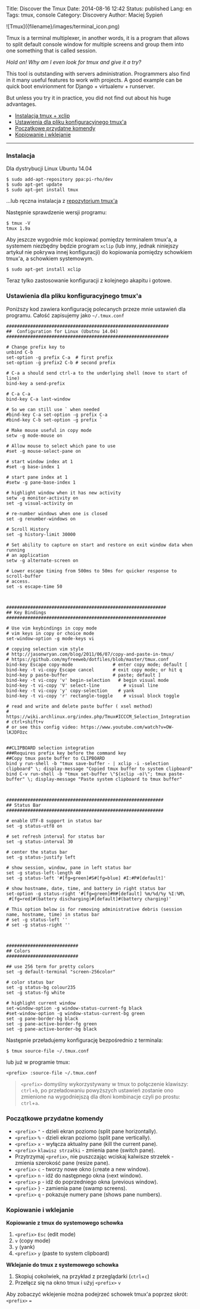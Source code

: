 Title:    Discover the Tmux
Date:     2014-08-16 12:42
Status:   published
Lang:     en
Tags:     tmux, console
Category: Discovery
Author:   Maciej Sypień


<div class="intro-article-image-sm" markdown="1">
  ![Tmux]({filename}/images/terminal_icon.png)
</div>

Tmux is a terminal multiplexer, in another words, it is a program that allows to
split default console window for multiple screens and group them into one
something that is called session.

*Hold on! Why am I even look for tmux and give it a try?*

This tool is outstanding with servers administration. Programmers also find in
it many useful features to work with projects. A good example can be quick boot
envirionment for Django + virtualenv + runserver.

But unless you try it in practice, you did not find out about his huge
advantages.

<!--more-->

<p style="clear:both"></p>

*   [Instalacja tmux + xclip][1]
*   [Ustawienia dla pliku konfiguracyjnego tmux'a][2]
*   [Początkowe przydatne komendy][3]
*   [Kopiowanie i wklejanie][4]

* * *

### <a name="instalacja" class="jumptarget"></a> Instalacja

Dla dystrybucji Linux Ubuntu 14.04

    $ sudo add-apt-repository ppa:pi-rho/dev
    $ sudo apt-get update
    $ sudo apt-get install tmux


...lub ręczna instalacja z [repozytorium tmux'a][5]

Następnie sprawdzenie wersji programu:

    $ tmux -V
    tmux 1.9a


Aby jeszcze wygodnie móc kopiować pomiędzy terminalem tmux'a, a systemem niezbędny będzie program `xclip` (lub inny, jednak niniejszy artykuł nie pokrywa innej konfiguracji) do kopiowania pomiędzy schowkiem tmux'a, a schowkiem systemowym.

    $ sudo apt-get install xclip


Teraz tylko zastosowanie konfiguracji z kolejnego akapitu i gotowe.

### <a name="konfiguracja" class="jumptarget"></a> Ustawienia dla pliku konfiguracyjnego tmux'a

Poniższy kod zawiera konfigurację polecanych przeze mnie ustawień dla programu. Całość zapisujemy jako `~/.tmux.conf`

    #############################################################
    ##  Configuration for Linux (Ubutnu 14.04)
    #############################################################

    # Change prefix key to
    unbind C-b
    set-option -g prefix C-a  # first prefix
    set-option -g prefix2 C-b # second prefix

    # C-a a should send ctrl-a to the underlying shell (move to start of line)
    bind-key a send-prefix

    # C-a C-a
    bind-key C-a last-window

    # So we can still use ` when needed
    #bind-key C-a set-option -g prefix C-a
    #bind-key C-b set-option -g prefix `

    # Make mouse useful in copy mode
    setw -g mode-mouse on

    # Allow mouse to select which pane to use
    #set -g mouse-select-pane on

    # start window index at 1
    #set -g base-index 1

    # start pane index at 1
    #setw -g pane-base-index 1

    # highlight window when it has new activity
    setw -g monitor-activity on
    set -g visual-activity on

    # re-number windows when one is closed
    set -g renumber-windows on

    # Scroll History
    set -g history-limit 30000

    # Set ability to capture on start and restore on exit window data when running
    # an application
    setw -g alternate-screen on

    # Lower escape timing from 500ms to 50ms for quicker response to scroll-buffer
    # access.
    set -s escape-time 50



    ############################################################
    ## Key Bindings
    ############################################################

    # Use vim keybindings in copy mode
    # vim keys in copy or choice mode
    set-window-option -g mode-keys vi

    # copying selection vim style
    # http://jasonwryan.com/blog/2011/06/07/copy-and-paste-in-tmux/
    # https://github.com/myfreeweb/dotfiles/blob/master/tmux.conf
    bind-key Escape copy-mode               # enter copy mode; default [
    bind-key -t vi-copy Escape cancel       # exit copy mode; or hit q
    bind-key p paste-buffer                 # paste; default ]
    bind-key -t vi-copy 'v' begin-selection   # begin visual mode
    bind-key -t vi-copy 'V' select-line         # visual line
    bind-key -t vi-copy 'y' copy-selection    # yank
    bind-key -t vi-copy 'r' rectangle-toggle    # visual block toggle

    # read and write and delete paste buffer ( xsel method)
    # https://wiki.archlinux.org/index.php/Tmux#ICCCM_Selection_Integration
    # ctrl+shift+v
    # or see this config video: https://www.youtube.com/watch?v=OW-lKJDFOzc


    ##CLIPBOARD selection integration
    ###Requires prefix key before the command key
    ##Copy tmux paste buffer to CLIPBOARD
    bind y run-shell -b "tmux save-buffer - | xclip -i -selection clipboard" \; display-message "Copied tmux buffer to system clipboard"
    bind C-v run-shell -b "tmux set-buffer \"$(xclip -o)\"; tmux paste-buffer" \; display-message "Paste system clipboard to tmux buffer"



    ###########################################################
    ## Status Bar
    ###########################################################

    # enable UTF-8 support in status bar
    set -g status-utf8 on

    # set refresh interval for status bar
    set -g status-interval 30

    # center the status bar
    set -g status-justify left

    # show session, window, pane in left status bar
    set -g status-left-length 40
    set -g status-left '#[fg=green]#S#[fg=blue] #I:#P#[default]'

    # show hostname, date, time, and battery in right status bar
    set-option -g status-right '#[fg=green]#H#[default] %m/%d/%y %I:%M\
     #[fg=red]#(battery discharging)#[default]#(battery charging)'

    # This option below is for removing administrative debris (session name, hostname, time) in status bar
    # set -g status-left ''
    # set -g status-right ''



    ###########################
    ## Colors
    ###########################

    ## use 256 term for pretty colors
    set -g default-terminal "screen-256color"

    # color status bar
    set -g status-bg colour235
    set -g status-fg white

    # highlight current window
    set-window-option -g window-status-current-fg black
    #set-window-option -g window-status-current-bg green
    set -g pane-border-bg black
    set -g pane-active-border-fg green
    set -g pane-active-border-bg black


Następnie przeładujemy konfigurację bezpośrednio z terminala:

    $ tmux source-file ~/.tmux.conf


lub już w programie tmux:

    <prefix> :source-file ~/.tmux.conf


> `<prefix>` domyślny wykorzystywany w tmux to połączenie klawiszy: `ctrl`+`b`, po przeładowaniu powyższych ustawień zostanie ono zmienione na wygodniejszą dla dłoni kombinacje czyli po prostu: `ctrl`+`a`.

### <a name="przydatne-komendy" class="jumptarget"></a> Początkowe przydatne komendy

*   `<prefix>` `"` - dzieli ekran poziomo (split pane horizontally).
*   `<prefix>` `%` - dzieli ekran poziomo (split pane vertically).
*   `<prefix>` `x` - wyłącza aktualny pane (kill the current pane).
*   `<prefix>` `klawisz strzałki` - zmienia pane (switch pane).
*   Przytrzymaj `<prefix>`, nie puszczając wciskaj kalwisze strzełek - zmienia szerokość pane (resize pane).
*   `<prefix>` `c` - tworzy nowe okno (`c`reate a new window).
*   `<prefix>` `n` - idź do następnego okna (`n`ext window).
*   `<prefix>` `p` - idź do poprzedniego okna (`p`revious window).
*   `<prefix>` `}` - zamienia pane (swamp screens).
*   `<prefix>` `q` - pokazuje numery pane (shows pane numbers).

### <a name="kopiowanie-i-wklejanie" class="jumptarget"></a> Kopiowanie i wklejanie

**Kopiowanie z tmux do systemowego schowka**

1.  `<prefix>` `Esc` (edit mode)
2.  `v` (copy mode)
3.  `y` (yank)
4.  `<prefix>` `y` (paste to system clipboard)

**Wklejanie do tmux z systemowego schowka**

1.  Skopiuj cokolwiek, na przykład z przeglądarki (`ctrl`+`c`)
2.  Przełącz się na okno tmux i użyj `<prefix>` `v`

Aby zobaczyć wklejenie można podejrzeć schowek tmux'a poprzez skrót: `<prefix>` `=`

 [1]: #instalacja
 [2]: #konfiguracja
 [3]: #przydatne-komendy
 [4]: #kopiowanie-i-wklejanie
 [5]: http://sourceforge.net/projects/tmux/files/tmux/
